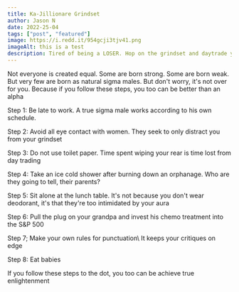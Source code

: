 ```yaml
---
title: Ka-Jillionare Grindset
author: Jason N
date: 2022-25-04
tags: ["post", "featured"]
image: https://i.redd.it/954gcji3tjv41.png
imageAlt: this is a test
description: Tired of being a LOSER. Hop on the grindset and daytrade your troubles away...
---
```


Not everyone is created equal. Some are born strong. Some are born weak. But very few are born as natural sigma males. But don't worry, it's not over for you. Because if you follow these steps, you too can be better than an alpha

Step 1: Be late to work. A true sigma male works according to his own schedule.

Step 2: Avoid all eye contact with women. They seek to only distract you from your grindset



Step 3: Do not use toilet paper. Time spent wiping your rear is time lost from day trading



Step 4: Take an ice cold shower after burning down an orphanage. Who are they going to tell, their parents?

Step 5: Sit alone at the lunch table. It's not because you don't wear deodorant, it's that they're too intimidated by your aura

Step 6: Pull the plug on your grandpa and invest his chemo treatment into the S&P 500

Step 7; Make your own rules for punctuation\ It keeps your critiques on edge

Step 8: Eat babies




If you follow these steps to the dot, you too can be achieve true enlightenment
